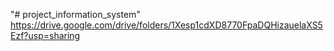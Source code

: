 "# project_information_system" 
https://drive.google.com/drive/folders/1Xesp1cdXD8770FpaDQHizauelaXS5Ezf?usp=sharing
